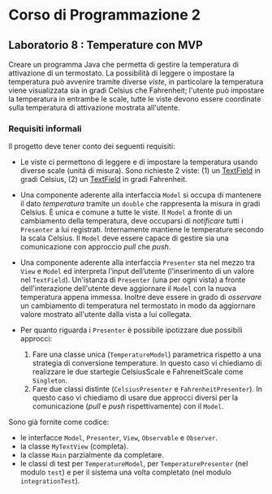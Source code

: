 # Corso di Programmazione 2

## Laboratorio 8 : Temperature con MVP

Creare un programma Java che permetta di gestire la temperatura di attivazione di un termostato. La possibilità di
leggere o impostare la temperatura può avvenire tramite diverse *viste*, in particolare la temperatura viene visualizzata
sia in gradi Celsius che Fahrenheit; l'utente può impostare la temperatura in entrambe le scale, tutte le viste devono
essere coordinate sulla temperatura di attivazione mostrata all'utente.


### Requisiti informali

Il progetto deve tener conto dei seguenti requisiti:

* Le viste ci permettono di leggere e di impostare la temperatura usando diverse scale (unità di misura). Sono richieste 2 viste:
   (1) un [TextField](https://openjfx.io/javadoc/13/javafx.controls/javafx/scene/control/TextField.html) in gradi Celsius, (2) un [TextField](https://openjfx.io/javadoc/13/javafx.controls/javafx/scene/control/TextField.html) in gradi Fahrenheit.

* Una componente aderente alla interfaccia `Model` si occupa di mantenere il dato *temperatura*
  tramite un `double` che rappresenta la misura in gradi Celsius. È unica e
  comune a tutte le viste. Il `Model` a fronte di un cambiamento della
  temperatura, deve occuparsi di *notificare* tutti i `Presenter` a lui registrati.
  Internamente mantiene le temperature secondo la scala Celsius. Il `Model` deve essere capace di gestire sia una comunicazione con approccio *pull* che *push*.

* Una componente aderente alla interfaccia `Presenter` sta nel mezzo tra `View` e `Model` ed
   interpreta l’input dell’utente (l’inserimento di un valore nel `TextField`).
   Un'istanza di `Presenter` (una per ogni vista) a fronte dell'interazione
   dell'utente deve aggiornare il `Model` con la nuova temperatura appena
   immessa.
   Inoltre deve essere in grado di *osservare* un cambiamento di temperatura nel 
   termostato in modo da aggiornare valore mostrato all'utente dalla vista a lui collegata.

* Per quanto riguarda i `Presenter` è possibile ipotizzare due possibili approcci:
  1. Fare una classe unica (`TemperatureModel`) parametrica rispetto a una strategia di conversione temperature. In questo caso vi chiediamo di realizzare le due startegie CelsiusScale e FahreneitScale come `Singleton`.
  2. Fare due classi distinte (`CelsiusPresenter` e `FahrenheitPresenter`). In questo caso vi chiediamo di usare due approcci diversi per la comunicazione (*pull* e *push* rispettivamente) con il `Model`.

Sono già fornite come codice:
 * le interfacce `Model`, `Presenter`, `View`, `Observable` e `Observer`.
 * la classe `MyTextView` (completa).
 * la classe `Main` parzialmente da completare.
 * le classi di test per `TemperatureModel`, per `TemperaturePresenter` (nel modulo `test`) e per il sistema una volta completato (nel modulo `integrationTest`).
